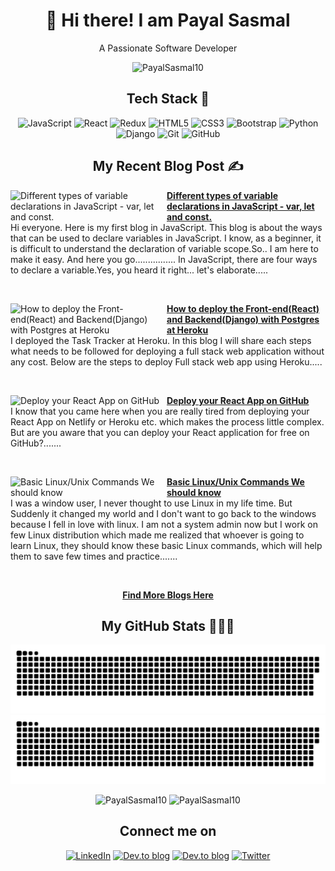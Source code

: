 
# <h1 align="center"> 👋 Hi there! I am Payal Sasmal </h1>
<!-- [![Open Source Love](https://badges.frapsoft.com/os/v3/open-source.svg?v=103)](https://github.com/PayalSasmal10) [![](https://cdn.rawgit.com/sindresorhus/awesome/d7305f38d29fed78fa85652e3a63e154dd8e8829/media/badge.svg)](https://github.com/PayalSasmal10)
[![Javascript](https://badges.frapsoft.com/javascript/code/javascript.svg?v=101)](https://github.com/ellerbrock/javascript-badges/)
![Blogger](https://img.shields.io/badge/Blogger-FF5722?logo=blogger&logoColor=white) -->
<!-- <br> <br> -->
<p align="center">A Passionate Software Developer</p>
<p align="center"> <img src="https://komarev.com/ghpvc/?username=PayalSasmal10&label=Profile%20views&color=0e75b6&style=flat" alt="PayalSasmal10" /> </p>
<h2 align="center">Tech Stack 🚀</h2>
  <p align="center">
  <img alt="JavaScript" src="https://img.shields.io/badge/javascript-%23323330.svg?style=for-the-badge&logo=javascript&logoColor=%23F7DF1E"/>
  <img alt="React" src="https://img.shields.io/badge/react-%2320232a.svg?style=for-the-badge&logo=react&logoColor=%2361DAFB"/>
  <img alt="Redux" src="https://img.shields.io/badge/redux-%23593d88.svg?style=for-the-badge&logo=redux&logoColor=white"/>
<!--   <img alt="NodeJS" src="https://img.shields.io/badge/node.js-%2343853D.svg?style=for-the-badge&logo=node-dot-js&logoColor=white"/>
  <img alt="Express.js" src="https://img.shields.io/badge/express.js-%23404d59.svg?style=for-the-badge&logo=express&logoColor=%2361DAFB"/> -->
  <img alt="HTML5" src="https://img.shields.io/badge/html5-%23E34F26.svg?style=for-the-badge&logo=html5&logoColor=white"/>
  <img alt="CSS3" src="https://img.shields.io/badge/css3-%231572B6.svg?style=for-the-badge&logo=css3&logoColor=white"/>
<!--   <img alt="SASS" src="https://img.shields.io/badge/SASS-hotpink.svg?style=for-the-badge&logo=SASS&logoColor=white"/>
  <img alt="TailwindCSS" src="https://img.shields.io/badge/tailwindcss-%2338B2AC.svg?style=for-the-badge&logo=tailwind-css&logoColor=white"/> -->
  <img alt="Bootstrap" src="https://img.shields.io/badge/bootstrap-%23563D7C.svg?style=for-the-badge&logo=bootstrap&logoColor=white"/>
<!--   <img alt="Material UI" src="https://img.shields.io/badge/materialui-%230081CB.svg?style=for-the-badge&logo=material-ui&logoColor=white"/>
  <img alt="Ant-Design" src="https://img.shields.io/badge/-AntDesign-%230170FE?style=for-the-badge&logo=ant-design&logoColor=white"/> -->
  <img alt="Python" src="https://img.shields.io/badge/python-%2314354C.svg?style=for-the-badge&logo=python&logoColor=white"/>
  <img alt="Django" src="https://img.shields.io/badge/django-%23092E20.svg?style=for-the-badge&logo=django&logoColor=white"/>
  <img alt="Git" src="https://img.shields.io/badge/git-%23F05033.svg?style=for-the-badge&logo=git&logoColor=white"/>
  <img alt="GitHub" src="https://img.shields.io/badge/github-%23121011.svg?style=for-the-badge&logo=github&logoColor=white"/>
  </p>


<h2 align="center">My Recent Blog Post ✍️ </h2>
<p align="left">
<a href="https://dev.to/payalsasmal/different-types-of-variable-declarations-in-javascript-var-let-and-const-5gi0" title="Different types of variable declarations in JavaScript - var, let and const."><img src="https://dev-to-uploads.s3.amazonaws.com/uploads/articles/nop9rdfi1e1exqzox6wl.jpeg" alt="Different types of variable declarations in JavaScript - var, let and const." width="250px" align="left" /></a>
<a href="https://dev.to/payalsasmal/different-types-of-variable-declarations-in-javascript-var-let-and-const-5gi0" title="Different types of variable declarations in JavaScript - var, let and const."><strong>Different types of variable declarations in JavaScript - var, let and const.</strong></a>
<br/> Hi everyone. Here is my first blog in JavaScript. This blog is about the ways that can be used to declare variables in JavaScript. I know, as a beginner, it is difficult to understand the declaration of variable scope.So.. I am here to make it easy. And here you go................
In JavaScript, there are four ways to declare a variable.Yes, you heard it right... let's elaborate.....
</p><br/> 
 
<p align="left">
<a href="https://dev.to/payalsasmal/how-to-deploy-the-front-endreact-and-backenddjango-with-postgres-at-heroku-4lo1" title="How to deploy the Front-end(React) and Backend(Django) with Postgres at Heroku"><img src="https://dev-to-uploads.s3.amazonaws.com/uploads/articles/e4m8e82ydttyzx2xly7k.png" alt="How to deploy the Front-end(React) and Backend(Django) with Postgres at Heroku" width="250px" align="left" /></a>
<a href="https://dev.to/payalsasmal/how-to-deploy-the-front-endreact-and-backenddjango-with-postgres-at-heroku-4lo1" title="How to deploy the Front-end(React) and Backend(Django) with Postgres at Heroku"><strong>How to deploy the Front-end(React) and Backend(Django) with Postgres at Heroku</strong></a>
<br/> I deployed the Task Tracker at Heroku. In this blog I will share each steps what needs to be followed for deploying a full stack web application without any cost. Below are the steps to deploy Full stack web app using Heroku.....
</p><br/> 
 
<p align="left">
<a href="https://dev.to/payalsasmal/deploy-your-react-app-on-github-3i26" title="Deploy your React App on GitHub"><img src="https://dev-to-uploads.s3.amazonaws.com/uploads/articles/mqezc2fn1ozsguu826jj.png" alt="Deploy your React App on GitHub" width="250px" align="left" /></a>
<a href="https://dev.to/payalsasmal/deploy-your-react-app-on-github-3i26" title="Deploy your React App on GitHub"><strong>Deploy your React App on GitHub</strong></a>
<br/> I know that you came here when you are really tired from deploying your React App on Netlify or Heroku etc. which makes the process little complex.
But are you aware that you can deploy your React application for free on GitHub?.......
</p> <br/> 

<p align="left">
<a href="https://dev.to/payalsasmal/basic-linux-unix-commands-we-should-know-12f5" title="Basic Linux/Unix Commands We should know"><img src="https://dev-to-uploads.s3.amazonaws.com/i/o6xvc5grjlpnpu8qmw3p.png" alt="Basic Linux/Unix Commands We should know" width="250px" align="left" /></a>
<a href="https://dev.to/payalsasmal/basic-linux-unix-commands-we-should-know-12f5" title="Basic Linux/Unix Commands We should know"><strong>Basic Linux/Unix Commands We should know</strong></a>
<br/> I was a window user, I never thought to use Linux in my life time. But Suddenly it changed my world and I don't want to go back to the windows because I fell in love with linux. I am not a system admin now but I work on few Linux distribution which made me realized that whoever is going to learn Linux, they should know these basic Linux commands, which will help them to save few times and practice.......
</p>  <br/>

<p align="center">
 <a href="https://dev.to/payalsasmal" title="dev.to dashboard"><strong>Find More Blogs Here</strong></a>
 </p>


<h2 align="center">My GitHub Stats 👩🏻‍💻 </h2>
<div align="center">

![github contribution grid snake animation](https://raw.githubusercontent.com/PayalSasmal10/PayalSasmal10/output/github-contribution-grid-snake-dark.svg#gh-dark-mode-only)
![github contribution grid snake animation](https://raw.githubusercontent.com/PayalSasmal10/PayalSasmal10/output/github-contribution-grid-snake.svg#gh-light-mode-only)

<img src="https://github-readme-stats.vercel.app/api/top-langs?username=PayalSasmal10&layout=compact&include_all_commits=true&count_private=true&show_icons=true&line_height=20&title_color=7A7ADB&icon_color=2234AE&text_color=D3D3D3&bg_color=0,000000,130F40" alt="PayalSasmal10" />

<img src="https://github-readme-stats.vercel.app/api?username=PayalSasmal10&show_icons=true&line_height=20&title_color=7A7ADB&icon_color=2234AE&text_color=D3D3D3&bg_color=0,000000,130F40&include_all_commits=true&count_private=true" alt="PayalSasmal10" />


<h2 align="center">Connect me on</h2>

<p align="center">
  <a href="https://www.linkedin.com/in/payalsasmal/"><img alt="LinkedIn" src="https://img.shields.io/badge/linkedin-%230077B5.svg?style=for-the-badge&logo=linkedin&logoColor=white"></a>
  <a href="https://dev.to/payalsasmal"><img alt="Dev.to blog" src="https://img.shields.io/badge/dev.to-payalsasmal?style=for-the-badge&logo=dev.to&logoColor=white" ></a>
  <a href="https://payalsasmal.hashnode.dev/"><img alt="Dev.to blog" src="https://img.shields.io/badge/Hashnode-2962FF?style=for-the-badge&logo=hashnode&logoColor=white" ></a>
  <a href="https://twitter.com/payalsasmal"><img alt="Twitter" src="https://img.shields.io/badge/twitter-%231DA1F2.svg?style=for-the-badge&logo=Twitter&logoColor=white" ></a>
</p>
